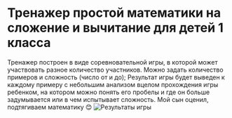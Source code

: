 # Тренажер простой математики на сложение и вычитание для детей 1 класса
Тренажер построен в виде соревновательной игры, в которой может участвовать разное количество участников.
Можно задать количество примеров и сложность (число от и до);
Результат игры будет выведен к каждому примеру с небольшим анализом вцелом прохождения игры ребенком, на котором можно понять его пробелы и где он больше задумывается или в чем испытывает сложность. 
Мой сын оценил, подтягиваем математику
:blush: 
![Результаты игры ](https://github.com/user-attachments/assets/6e691d87-42bc-416c-9887-b54eb34d6c64)

